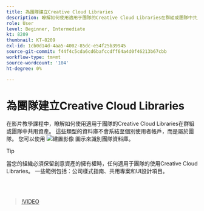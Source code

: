 ```yaml
---
title: 為團隊建立Creative Cloud Libraries
description: 瞭解如何使用適用于團隊的Creative Cloud Libraries在群組或團隊中共用資產
role: User
level: Beginner, Intermediate
kt: 8209
thumbnail: KT-8209
exl-id: 1cb0d14d-4aa5-4002-85dc-e54f25b39945
source-git-commit: f44f4c5cda6cd6bafccdff64a4d0f46213b67cbb
workflow-type: tm+mt
source-wordcount: '104'
ht-degree: 0%

---
```


# 為團隊建立Creative Cloud Libraries

在影片教學課程中，瞭解如何使用適用于團隊的Creative Cloud Libraries在群組或團隊中共用資產。 這些類型的資料庫不會系結至個別使用者帳戶，而是屬於團隊。 您可以使用 ![ 建置影像 ](assets/Smock_Building_18_N.png) 圖示來識別團隊資料庫。

>[!TIP]
>
>當您的組織必須保留創意資產的擁有權時，任何適用于團隊的使用Creative Cloud Libraries。 一些範例包括：公司樣式指南、共用專案和UI設計項目。

<br> 

>[!VIDEO](https://video.tv.adobe.com/v/335325?hidetitle=true)
